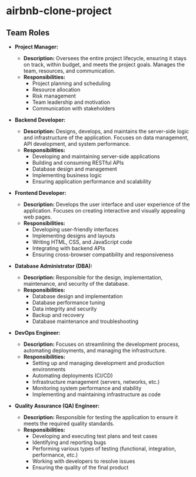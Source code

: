 # airbnb-clone-project

## Team Roles

- **Project Manager:**

  - **Description:** Oversees the entire project lifecycle, ensuring it stays on track, within budget, and meets the project goals. Manages the team, resources, and communication.
  - **Responsibilities:**
    - Project planning and scheduling
    - Resource allocation
    - Risk management
    - Team leadership and motivation
    - Communication with stakeholders

- **Backend Developer:**

  - **Description:** Designs, develops, and maintains the server-side logic and infrastructure of the application. Focuses on data management, API development, and system performance.
  - **Responsibilities:**
    - Developing and maintaining server-side applications
    - Building and consuming RESTful APIs
    - Database design and management
    - Implementing business logic
    - Ensuring application performance and scalability

- **Frontend Developer:**

  - **Description:** Develops the user interface and user experience of the application. Focuses on creating interactive and visually appealing web pages.
  - **Responsibilities:**
    - Developing user-friendly interfaces
    - Implementing designs and layouts
    - Writing HTML, CSS, and JavaScript code
    - Integrating with backend APIs
    - Ensuring cross-browser compatibility and responsiveness

- **Database Administrator (DBA):**

  - **Description:** Responsible for the design, implementation, maintenance, and security of the database.
  - **Responsibilities:**
    - Database design and implementation
    - Database performance tuning
    - Data integrity and security
    - Backup and recovery
    - Database maintenance and troubleshooting

- **DevOps Engineer:**

  - **Description:** Focuses on streamlining the development process, automating deployments, and managing the infrastructure.
  - **Responsibilities:**
    - Setting up and managing development and production environments
    - Automating deployments (CI/CD)
    - Infrastructure management (servers, networks, etc.)
    - Monitoring system performance and stability
    - Implementing and maintaining infrastructure as code

- **Quality Assurance (QA) Engineer:**
  - **Description:** Responsible for testing the application to ensure it meets the required quality standards.
  - **Responsibilities:**
    - Developing and executing test plans and test cases
    - Identifying and reporting bugs
    - Performing various types of testing (functional, integration, performance, etc.)
    - Working with developers to resolve issues
    - Ensuring the quality of the final product
